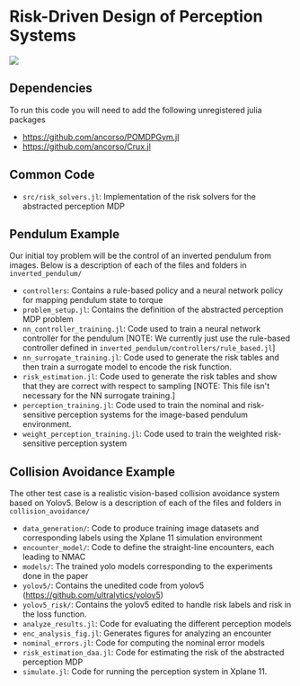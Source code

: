 # Risk-Driven Design of Perception Systems
![](https://github.com/smkatz12/CS230_DAA/blob/main/collision_avoidance/figures/inference_test_above_v2.gif)

## Dependencies
To run this code you will need to add the following unregistered julia packages
* https://github.com/ancorso/POMDPGym.jl
* https://github.com/ancorso/Crux.jl

## Common Code
* `src/risk_solvers.jl`: Implementation of the risk solvers for the abstracted perception MDP

## Pendulum Example
Our initial toy problem will be the control of an inverted pendulum from images. Below is a description of each of the files and folders in `inverted_pendulum/`
* `controllers`: Contains a rule-based policy and a neural network policy for mapping pendulum state to torque
* `problem_setup.jl`: Contains the definition of the abstracted perception MDP problem
* `nn_controller_training.jl`: Code used to train a neural network controller for the pendulum [NOTE: We currently just use the rule-based controller defined in `inverted_pendulum/controllers/rule_based.jl`]
* `nn_surrogate_training.jl`: Code used to generate the risk tables and then train a surrogate model to encode the risk function.
* `risk_estimation.jl`: Code used to generate the risk tables and show that they are correct with respect to sampling [NOTE: This file isn't necessary for the NN surrogate training.]
* `perception_training.jl`: Code used to train the nominal and risk-sensitive perception systems for the image-based pendulum environment.
* `weight_perception_training.jl`: Code used to train the weighted risk-sensitive perception system

## Collision Avoidance Example
The other test case is a realistic vision-based collision avoidance system based on Yolov5. Below is a description of each of the files and folders in `collision_avoidance/`
* `data_generation/`: Code to produce training image datasets and corresponding labels using the Xplane 11 simulation environment
* `encounter_model/`: Code to define the straight-line encounters, each leading to NMAC
* `models/`: The trained yolo models corresponding to the experiments done in the paper
* `yolov5/`: Contains the unedited code from yolov5 (https://github.com/ultralytics/yolov5)
* `yolov5_risk/`: Contains the yolov5 edited to handle risk labels and risk in the loss function.
* `analyze_results.jl`: Code for evaluating the different perception models
* `enc_analysis_fig.jl`: Generates figures for analyzing an encounter
* `nominal_errors.jl`: Code for computing the nominal error models
* `risk_estimation_daa.jl`: Code for estimating the risk of the abstracted perception MDP
* `simulate.jl`: Code for running the perception system in Xplane 11. 


 
